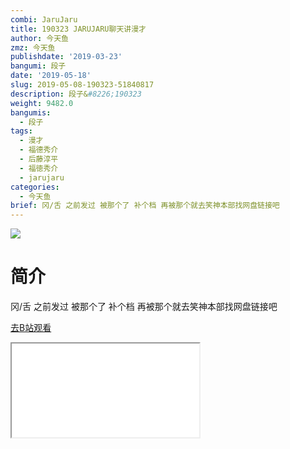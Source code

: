 ```yaml
---
combi: JaruJaru
title: 190323 JARUJARU聊天讲漫才
author: 今天鱼
zmz: 今天鱼
publishdate: '2019-03-23'
bangumi: 段子
date: '2019-05-18'
slug: 2019-05-08-190323-51840817
description: 段子&#8226;190323
weight: 9482.0
bangumis:
  - 段子
tags:
  - 漫才
  - 福德秀介
  - 后藤淳平
  - 福徳秀介
  - jarujaru
categories:
  - 今天鱼
brief: 冈/舌 之前发过 被那个了 补个档 再被那个就去笑神本部找网盘链接吧
---
```

![](https://i.imgur.com/keSmhLc.jpg)
# 简介  
冈/舌
之前发过 被那个了 补个档
再被那个就去笑神本部找网盘链接吧  

[去B站观看](https://www.bilibili.com/video/av51840817/)
<div class ="resp-container"><iframe class="testiframe" src="//player.bilibili.com/player.html?aid=51840817"", scrolling="no", allowfullscreen="true" > </iframe></div> 
